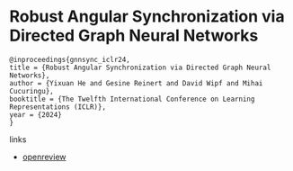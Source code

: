 # Robust Angular Synchronization via Directed Graph Neural Networks

```
@inproceedings{gnnsync_iclr24,
title = {Robust Angular Synchronization via Directed Graph Neural Networks},
author = {Yixuan He and Gesine Reinert and David Wipf and Mihai Cucuringu},
booktitle = {The Twelfth International Conference on Learning Representations (ICLR)},
year = {2024}
}
```

links
- [openreview](https://openreview.net/forum?id=5sjxMwWmk8)
